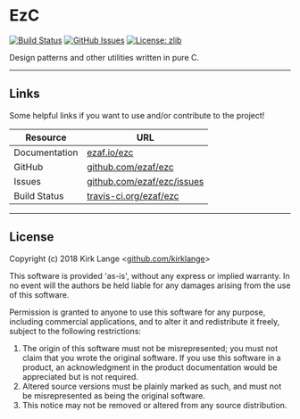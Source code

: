# EzC

[![Build Status](https://travis-ci.org/ezaf/ezc.svg?branch=master)](https://travis-ci.org/ezaf/ezc)
[![GitHub Issues](https://img.shields.io/github/issues/ezaf/ezc.svg)](https://github.com/ezaf/ezc/issues)
[![License: zlib](https://img.shields.io/badge/license-zlib-blue.svg)](https://zlib.net/zlib_license.html)

Design patterns and other utilities written in pure C.

<hr>

## Links

Some helpful links if you want to use and/or contribute to the project!

Resource | URL
--- | ---
Documentation | [ezaf.io/ezc](http://ezaf.io/ezc)
GitHub | [github.com/ezaf/ezc](https://github.com/ezaf/ezc)
Issues | [github.com/ezaf/ezc/issues](https://github.com/ezaf/ezc/issues)
Build Status | [travis-ci.org/ezaf/ezc](https://travis-ci.org/ezaf/ezc)

<hr>

## License

Copyright (c) 2018 Kirk Lange <[github.com/kirklange](https://github.com/kirklange)>

This software is provided 'as-is', without any express or implied
warranty. In no event will the authors be held liable for any damages
arising from the use of this software.

Permission is granted to anyone to use this software for any purpose,
including commercial applications, and to alter it and redistribute it
freely, subject to the following restrictions:

1. The origin of this software must not be misrepresented; you must not
   claim that you wrote the original software. If you use this software
   in a product, an acknowledgment in the product documentation would be
   appreciated but is not required.
2. Altered source versions must be plainly marked as such, and must not be
   misrepresented as being the original software.
3. This notice may not be removed or altered from any source distribution.
